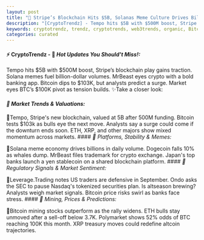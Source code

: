 ```yaml
---
layout: post
title: "🌅 Stripe’s Blockchain Hits $5B, Solanas Meme Culture Drives Billions"
description: "[CryptoTrendz] - Tempo hits $5B with $500M boost, Stripe’s blockchain play gains traction. Solana memes fuel billion-dollar volumes. MrBeast eyes crypto with a bold banking app. Bitcoin dips to $103K, but analysts predict a surge. Market eyes BTC’s $100K pivot as tension builds."
keywords: cryptotrendz, trendz, cryptotrends, web3trends, organic, Bitcoin, XRP, Dogecoin, Crypto, Market, Banking, Stablecoin, Mining, Network, Ethereum, Analyst
categories: curated
---
```


#### ⚡ CryptoTrendz - 📌 *Hot Updates You Should't Miss!:*

Tempo hits $5B with $500M boost, Stripe’s blockchain play gains traction. Solana memes fuel billion-dollar volumes. MrBeast eyes crypto with a bold banking app. Bitcoin dips to $103K, but analysts predict a surge. Market eyes BTC’s $100K pivot as tension builds. ✨Take a closer look:


#### *🔖  Market Trends & Valuations:*  

🔹Tempo, Stripe's new blockchain, valued at 5B after 500M funding. Bitcoin tests $103k as bulls eye the next move. Analysts say a surge could come if the downturn ends soon. ETH, XRP, and other majors show mixed momentum across markets. #### *🔖  Platforms, Stability & Memes:*  

🔹Solana meme economy drives billions in daily volume. Dogecoin falls 10% as whales dump. MrBeast files trademark for crypto exchange. Japan's top banks launch a yen stablecoin on a shared blockchain platform. #### *🔖  Regulatory Signals & Market Sentiment:*  

🔹Leverage.Trading notes US traders are defensive in September. Ondo asks the SEC to pause Nasdaq's tokenized securities plan. Is altseason brewing? Analysts weigh market signals. Bitcoin price risks swirl as banks face stress. #### *🔖  Mining, Prices & Predictions:*  

🔹Bitcoin mining stocks outperform as the rally widens. ETH bulls stay unmoved after a sell-off below 3.7K. Polymarket shows 52% odds of BTC reaching 100K this month. XRP treasury moves could redefine altcoin trajectories.
